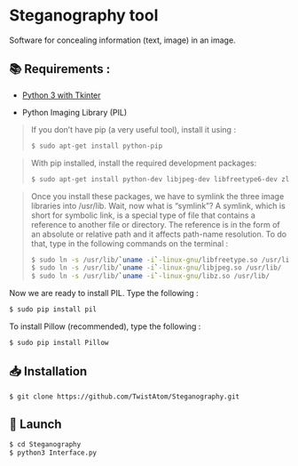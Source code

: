 # Steganography tool
Software for concealing information (text, image) in an image.

## 📚 Requirements :
- [Python 3 with Tkinter](https://www.python.org/download/releases/3.0/)

- Python Imaging Library (PIL)
> If you don’t have pip (a very useful tool), install it using :
> ```sh
> $ sudo apt-get install python-pip
> ```

> With pip installed, install the required development packages:
> ```sh
> $ sudo apt-get install python-dev libjpeg-dev libfreetype6-dev zlib1g-dev
> ```

>Once you install these packages, we have to symlink the three image libraries into /usr/lib. Wait, now what is “symlink”? A symlink, which is short for symbolic link, is a special type of file that contains a reference to another file or directory. The reference is in the form of an absolute or relative path and it affects path-name resolution. To do that, type in the following commands on the terminal :
> ```sh
> $ sudo ln -s /usr/lib/`uname -i`-linux-gnu/libfreetype.so /usr/lib/
> $ sudo ln -s /usr/lib/`uname -i`-linux-gnu/libjpeg.so /usr/lib/
> $ sudo ln -s /usr/lib/`uname -i`-linux-gnu/libz.so /usr/lib/
> ```

Now we are ready to install PIL. Type the following :
```sh
$ sudo pip install pil
```

To install Pillow (recommended), type the following :
```sh
$ sudo pip install Pillow
```

## 📥 Installation
```sh
$ git clone https://github.com/TwistAtom/Steganography.git
```

## 🚀 Launch
```sh
$ cd Steganography
$ python3 Interface.py
```



